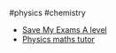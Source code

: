 #physics #chemistry 
- [Save My Exams A level](https://www.savemyexams.com/a-level/#cie)
- [Physics maths tutor](https://www.physicsandmathstutor.com)
